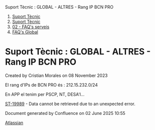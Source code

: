 Suport Tècnic : GLOBAL - ALTRES - Rang IP BCN PRO  

1.  [Suport Tècnic](index.html)
2.  [Suport Tècnic](13893782.html)
3.  [02 - FAQ's serveis](26313393.html)
4.  [FAQ's Global](28705585.html)

Suport Tècnic : GLOBAL - ALTRES - Rang IP BCN PRO
=================================================

Created by Cristian Morales on 08 November 2023

El rang d'IPs de BCN PRO és : 212.15.232.0/24 

En APP el tenim per PSCP, NT, DESA'l...

  

[ST-19989](https://contacte.aoc.cat/browse/ST-19989?src=confmacro) - Data cannot be retrieved due to an unexpected error.

  

  

Document generated by Confluence on 02 June 2025 10:55

[Atlassian](http://www.atlassian.com/)